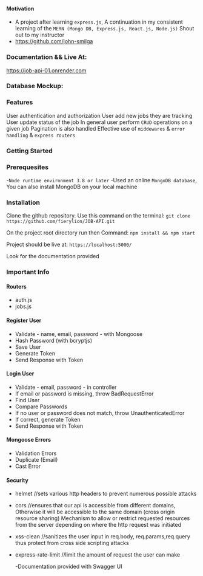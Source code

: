 #### Motivation

- A project after learning `express.js`, A continuation in my consistent learning of the `MERN (Mongo DB, Express.js, React.js, Node.js)` Shout out to my instructor 
- https://github.com/john-smilga

### Documentation && Live At:

https://job-api-01.onrender.com

### Database Mockup:
  


### Features
  User authentication and authorization
  User add new jobs they are tracking
  User update status of the job
  In general user perform `CRUD` operations on a given job
  Pagination is also handled
  Effective use of `middewares` & `error handling` & `express routers`
  
### Getting Started

### Prerequesites
  -`Node runtime environment 3.8 or later`
  -Used an online `MongoDB database`, You can also install MongoDB on your local machine

### Installation 
  Clone the github repository. Use this command on the terminal:
  `git clone https://github.com/fierylion/JOB-API.git`
  
  On the project root directory run then Command:
  `npm install && npm start`
  
  Project should be live at:
  `https://localhost:5000/`
  
  Look for the documentation provided
  
### Important Info

#### Routers

- auth.js
- jobs.js

#### Register User

- Validate - name, email, password - with Mongoose
- Hash Password (with bcryptjs)
- Save User
- Generate Token
- Send Response with Token

#### Login User

- Validate - email, password - in controller
- If email or password is missing, throw BadRequestError
- Find User
- Compare Passwords
- If no user or password does not match, throw UnauthenticatedError
- If correct, generate Token
- Send Response with Token

#### Mongoose Errors

- Validation Errors
- Duplicate (Email)
- Cast Error

#### Security

- helmet  //sets various http headers to prevent numerous possible attacks
- cors   //ensures that our api is accessible from different domains, Otherwise it will be accessible to the same domain (cross origin resource sharing) Mechanism to allow or restrict requested resources from the server depending on where the http request was initiated
- xss-clean //sanitizes the user input in req.body, req.params,req.query thus protect from cross side scripting attacks
- express-rate-limit //limit the amount of request the user can make

  -Documentation provided with Swagger UI
